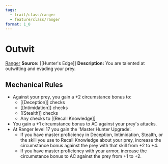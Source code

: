 ```yaml
---
tags:
  - trait/class/ranger
  - feature/class/ranger
format: 1_0
---
```

# Outwit

[Ranger](Ranger.md "Class Trait")
**Source:** [[Hunter's Edge]]
**Description:** You are talented at outwitting and evading your prey. 

## Mechanical Rules

- Against your prey, you gain a +2 circumstance bonus to: 
	- [[Deception]] checks
	- [[Intimidation]] checks
	- [[Stealth]] checks
	- Any checks to [[Recall Knowledge]]
- You gain a +1 circumstance bonus to AC against your prey's attacks.
- At Ranger level 17 you gain the 'Master Hunter Upgrade'. 
	- If you have master proficiency in Deception, Intimidation, Stealth, or the skill you use to Recall Knowledge about your prey, increase the circumstance bonus against the prey with that skill from +2 to +4.
	- If you have master proficiency with your armor, increase the circumstance bonus to AC against the prey from +1 to +2.